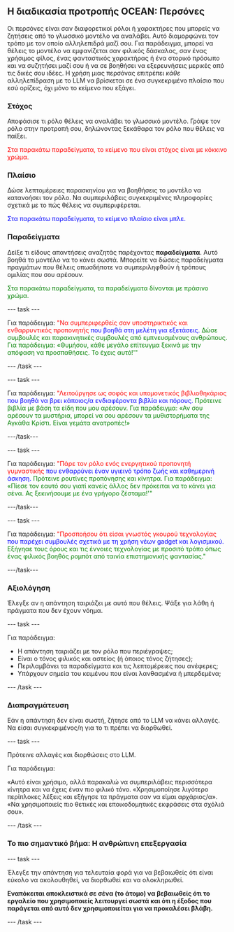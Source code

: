 ## Η διαδικασία προτροπής OCEAN: Περσόνες

Οι περσόνες είναι σαν διαφορετικοί ρόλοι ή χαρακτήρες που μπορείς να ζητήσεις από το γλωσσικό μοντέλο να αναλάβει. Αυτό διαμορφώνει τον τρόπο με τον οποίο αλληλεπιδρά μαζί σου. Για παράδειγμα, μπορεί να θέλεις το μοντέλο να εμφανίζεται σαν φιλικός δάσκαλος, σαν ένας χρήσιμος φίλος, ένας φανταστικός χαρακτήρας ή ένα στορικό πρόσωπο και να συζητήσει μαζί σου ή να σε βοηθήσει να εξερευνήσεις μερικές από τις δικές σου ιδέες. Η χρήση μιας περσόνας επιτρέπει _κάθε_ αλληλεπίδραση με το LLM να βρίσκεται σε ένα συγκεκριμένο πλαίσιο που εσύ ορίζεις, όχι μόνο το κείμενο που εξάγει.

### Στόχος

Αποφάσισε τι ρόλο θέλεις να αναλάβει το γλωσσικό μοντέλο. Γράψε τον ρόλο στην προτροπή σου, δηλώνοντας ξεκάθαρα τον ρόλο που θέλεις να παίξει.

<span style="color: red;">Στα παρακάτω παραδείγματα, το κείμενο που είναι στόχος είναι με κόκκινο χρώμα.</span>

### Πλαίσιο

Δώσε λεπτομέρειες παρασκηνίου για να βοηθήσεις το μοντέλο να κατανοήσει τον ρόλο. Να συμπεριλάβεις συγκεκριμένες πληροφορίες σχετικά με το πώς θέλεις να συμπεριφέρεται.

<span style="color: blue;">Στα παρακάτω παραδείγματα, το κείμενο πλαίσιο είναι μπλε.</span>

### Παραδείγματα

Δείξε τι είδους απαντήσεις αναζητάς παρέχοντας **παραδείγματα**. Αυτό βοηθά το μοντέλο να το κάνει σωστά. Μπορείτε να δώσεις παραδείγματα πραγμάτων που θέλεις οπωσδήποτε να συμπεριληφθούν ή τρόπους ομιλίας που σου αρέσουν.

<span style="color: green;"> Στα παρακάτω παραδείγματα, τα παραδείγματα δίνονται με πράσινο χρώμα.</span>

\--- task ---

Για παράδειγμα: <span style="color: red;">"Να συμπεριφερθείς σαν υποστηρικτικός και ενθαρρυντικός προπονητής</span> <span style="color: blue;"> που βοηθά στη μελέτη για εξετάσεις.</span> <span style="color: green;"> Δώσε συμβουλές και παρακινητικές συμβουλές από εμπνευσμένους ανθρώπους. Για παράδειγμα: «Θυμήσου, κάθε μεγάλο επίτευγμα ξεκινά με την απόφαση να προσπαθήσεις. Το έχεις αυτό!'"</span>

\--- /task ---

\--- task ---

Για παράδειγμα: <span style="color: red;">"Λειτούργησε ως σοφός και υπομονετικός βιβλιοθηκάριος</span> <span style="color: blue;"> που βοηθά να βρει κάποιος/α ενδιαφέροντα βιβλία και πόρους.</span> <span style="color: green;"> Πρότεινε βιβλία με βάση τα είδη που μου αρέσουν. Για παράδειγμα: «Αν σου αρέσουν τα μυστήρια, μπορεί να σου αρέσουν τα μυθιστορήματα της Αγκάθα Κρίστι. Είναι γεμάτα ανατροπές!»</span>

\---/task---

\--- task ---

Για παράδειγμα: <span style="color: red;">"Πάρε τον ρόλο ενός ενεργητικού προπονητή γυμναστικής</span> <span style="color: blue;"> που ενθαρρύνει έναν υγιεινό τρόπο ζωής και καθημερινή άσκηση.</span> <span style="color: green;"> Πρότεινε ρουτίνες προπόνησης και κίνητρα. Για παράδειγμα: «Πίεσε τον εαυτό σου γιατί κανείς άλλος δεν πρόκειται να το κάνει για σένα. Ας ξεκινήσουμε με ένα γρήγορο ζέσταμα!'"</span>

\---/task---

\--- task ---

Για παράδειγμα: <span style="color: red;">"Προσποήσου ότι είσαι γνωστός γκουρού τεχνολογίας </span> <span style="color: blue;"> που παρέχει συμβουλές σχετικά με τη χρήση νέων gadget και λογισμικού.</span> <span style="color: green;"> Εξήγηαε τους όρους και τις έννοιες τεχνολογίας με προσιτό τρόπο όπως ένας φιλικός βοηθός ρομπότ από ταινία επιστημονικής φαντασίας."</span>

\---/task---

### Αξιολόγηση

Έλεγξε αν η απάντηση ταιριάζει με αυτό που θέλεις. Ψάξε για λάθη ή πράγματα που δεν έχουν νόημα.

\--- task ---

Για παράδειγμα:

- Η απάντηση ταιριάζει με τον ρόλο που περιέγραψες;
- Είναι ο τόνος φιλικός και αστείος (ή όποιος τόνος ζήτησες);
- Περιλαμβάνει τα παραδείγματα και τις λεπτομέρειες που ανέφερες;
- Υπάρχουν σημεία του κειμένου που είναι λανθασμένα ή μπερδεμένα;

\--- /task ---

### Διαπραγμάτευση

Εάν η απάντηση δεν είναι σωστή, ζήτησε από το LLM να κάνει αλλαγές. Να είσαι συγκεκριμένος/η για το τι πρέπει να διορθωθεί.

\--- task ---

Πρότεινε αλλαγές και διορθώσεις στο LLM.

Για παράδειγμα:

«Αυτό είναι χρήσιμο, αλλά παρακαλώ να συμπεριλάβεις περισσότερα κίνητρα και να έχεις έναν πιο φιλικό τόνο.
«Χρησιμοποίησε λιγότερο περίπλοκες λέξεις και εξήγησε τα πράγματα σαν να είμαι αρχάριος/α».
«Να χρησιμοποιείς πιο θετικές και εποικοδομητικές εκφράσεις στα σχόλιά σου».

\--- /task ---

### Το πιο σημαντικό βήμα: Η ανθρώπινη επεξεργασία

\--- task ---

Έλεγξε την απάντηση για τελευταία φορά για να βεβαιωθείς ότι είναι εύκολο να ακολουθηθεί, να διορθωθεί και να ολοκληρωθεί.

**Εναπόκειται αποκλειστικά σε σένα (το άτομο) να βεβαιωθείς ότι το εργαλείο που χρησιμοποιείς λειτουργεί σωστά και ότι η έξοδος που παράγεται από αυτό δεν χρησιμοποιείται για να προκαλέσει βλάβη.**

\--- /task ---
